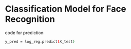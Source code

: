 # Classification Model for Face Recognition

code for prediction
```sh
y_pred = log_reg.predict(X_test)
```
